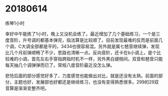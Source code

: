 # 20180614

练琴1小时

幸好中午能练了1小时，晚上又没机会练了。最近增加了几个基础练习，一个是三度音阶，升号调的都基本弹完，指法算是比较顺了。目前发现最难的反而是前面几个调，C大调全部都是平的，3434也很容易混。另外就是属七琶音继续弹，发现比几个月前弹顺畅了不少，思路也清晰一点。反向音阶，还卡在b小调上，是个比较难的小调，首先左右手穿指跨指时机不一样，另外黑白键相间。双音和琶音只能每天抽几个调弹弹而已了。常规八度音阶最近没怎么弹。

悲怆后面的部分感觉好多了，力度感觉也能做出对比，就是还没有太熟。前面的部分，主题也好，发展部也好都还是继续练习，也没有变得熟悉很多。299的29双音算是渐渐变整齐吧。
